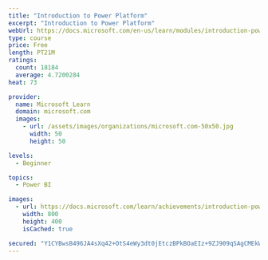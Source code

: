 ```yaml
---
title: "Introduction to Power Platform"
excerpt: "Introduction to Power Platform"
webUrl: https://docs.microsoft.com/en-us/learn/modules/introduction-power-platform/
type: course
price: Free
length: PT21M
ratings:
  count: 18184
  average: 4.7200284
heat: 73

provider:
  name: Microsoft Learn
  domain: microsoft.com
  images:
    - url: /assets/images/organizations/microsoft.com-50x50.jpg
      width: 50
      height: 50

levels:
  - Beginner

topics:
  - Power BI

images:
  - url: https://docs.microsoft.com/learn/achievements/introduction-power-platform-social.png
    width: 800
    height: 400
    isCached: true

secured: "Y1CYBwsB496JA4sXq42+OtS4eWy3dt0jEtczBPkBOaEIz+9ZJ909qSAgCMEkWUHzd1ZtQNJ+xgQhELYZmJqp6LpUtSa0HiKJ9rHOiCwqgkP9R2C6ats4k/mN2QIynNGQXXKWI/5By1UCmCb/DMAWpbCfw0hRVhhPhUZ/w0pAF+Fc4p4zGrz63No/2mr8bjK7yJS38mBvdR3hMWRXc3CPo/u5GkYOGYiPWwtaITsPMFQRfoVfGxaM8e2XwqE2aFWh4FXMBWEn+SgTMmycnEWWCnSDHILxCNCcyaHE/MFZP1l/aYjKyGOgc3lWssHhFeTjAwxNSRLVHhc68SIHF6u/hFACf1rZfh1j3fMmNVWehjrJ4O6PY+azCl0tLcdeDvMqIyHRFzp9pI/jiC9/B8xB6bkn7icysrnxm+vG6l6cfGhXe5mAe+SCCki5TsJ9BKNv;1AkQDwPgWtv0ve+HHCn/bQ=="
---
```


